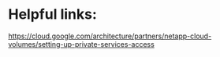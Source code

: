 # Helpful links:
https://cloud.google.com/architecture/partners/netapp-cloud-volumes/setting-up-private-services-access
